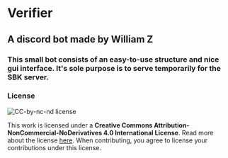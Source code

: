 # Verifier

## A discord bot made by William Z

### This small bot consists of an easy-to-use structure and nice gui interface. It's sole purpose is to serve temporarily for the SBK server.

### License
![CC-by-nc-nd license](https://i.creativecommons.org/l/by-nc-nd/4.0/88x31.png)

This work is licensed under a **Creative Commons Attribution-NonCommercial-NoDerivatives 4.0 International License**. Read more about the license [here](http://creativecommons.org/licenses/by-nc-nd/4.0/).
When contributing, you agree to license your contributions under this license.
